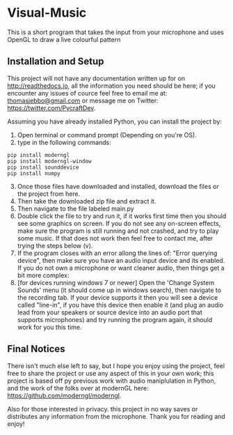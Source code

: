 # Visual-Music
This is a short program that takes the input from your microphone and uses OpenGL to draw a live colourful pattern

## Installation and Setup
This project will not have any documentation written up for on http://readthedocs.io, all the information you need should be here; if you encounter any issues of cource feel free to email me at: thomasjebbo@gmail.com or message me on Twitter: https://twitter.com/PycraftDev.

Assuming you have already installed Python, you can install the project by:
1. Open terminal or command prompt (Depending on you're OS).
2. type in the following commands:
```
pip install moderngl
pip install moderngl-window
pip install sounddevice
pip install numpy
```
3. Once those files have downloaded and installed, download the files or the project from here.
4. Then take the downloaded zip file and extract it.
5. Then navigate to the file labeled main.py
6. Double click the file to try and run it, if it works first time then you should see some graphics on screen. If you do not see any on-screen effects, make sure the program is still running and not crashed, and try to play some music. If that does not work then feel free to contact me, after trying the steps below (v).
7. If the program closes with an error allong the lines of: "Error querying device", then make sure you have an audio input device and its enabled. If you do not own a microphone or want cleaner audio, then things get a bit more complex:
8. [for devices running windows 7 or newer] Open the 'Change System Sounds' menu (it should come up in windows search), then navigate to the recording tab. If your device supports it then you will see a device called "line-in", if you have this device then enable it (and plug an audio lead from your speakers or source device into an audio port that supports microphones) and try running the program again, it should work for you this time.

## Final Notices

There isn't much else left to say, but I hope you enjoy using the project, feel free to share the project or use any aspect of this in your own work; this project is based off py previous work with audio maniplulation in Python, and the work of the folks over at modernGL here: https://github.com/moderngl/moderngl.

Also for those interested in privacy. this project in no way saves or distributes any information from the microphone. Thank you for reading and enjoy!
